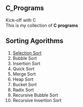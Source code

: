 ## C_Programs

Kick-off with C<br>
This is my collection of **C programs**


<h2>Sorting Agorithms</h2>

1. [Selection Sort](https://github.com/AKHIL-S-BABU/C_Programs/blob/main/Programs/P03_Selection_sort.c)
1. Bubble Sort
1. Insertion Sort
1. Quick Sort
2. Merge Sort
3. Heap Sort
4. Bucket Sort
5. Radix Sort
6. Recursive Bubble Sort
7. Recursive Insertion Sort
